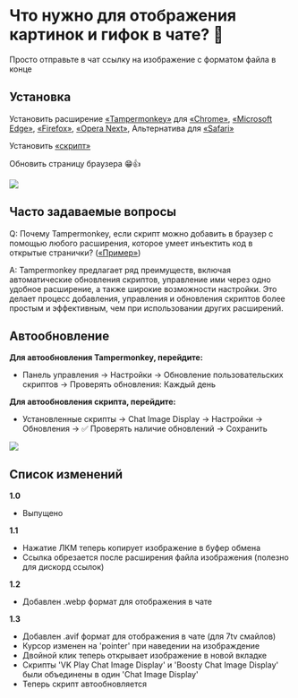 # Что нужно для отображения картинок и гифок в чате? 🤔

Просто отправьте в чат ссылку на изображение с форматом файла в конце

## Установка

Установить расширение [«Tampermonkey»](https://www.tampermonkey.net/) для [«Chrome»](https://chrome.google.com/webstore/detail/dhdgffkkebhmkfjojejmpbldmpobfkfo), [«Microsoft Edge»](https://microsoftedge.microsoft.com/addons/detail/iikmkjmpaadaobahmlepeloendndfphd), [«Firefox»](https://addons.mozilla.org/en-US/firefox/addon/tampermonkey/), [«Opera Next»](https://addons.opera.com/en/extensions/details/tampermonkey-beta/), Альтернатива для [«Safari»](https://apps.apple.com/app/userscripts/id1463298887)

Установить [«скрипт»](https://github.com/c0IIwr/Chat-Image-Display/raw/main/Chat%20Image%20Display.user.js)

Обновить страницу браузера 😁👍

<img  src="https://c0IIwr.github.io/Chat-Image-Display/zapaska-archive.gif">

## Часто задаваемые вопросы

Q: Почему Tampermonkey, если скрипт можно добавить в браузер с помощью любого расширения, которое умеет инъектить код в открытые странички? ([«Пример»](https://chromewebstore.google.com/detail/custom-javascript-for-web/ddbjnfjiigjmcpcpkmhogomapikjbjdk))

A: Tampermonkey предлагает ряд преимуществ, включая автоматические обновления скриптов, управление ими через одно удобное расширение, а также широкие возможности настройки. Это делает процесс добавления, управления и обновления скриптов более простым и эффективным, чем при использовании других расширений.

## Автообновление

**Для автообновления Tampermonkey, перейдите:**
- Панель управления → Настройки → Обновление пользовательских скриптов → Проверять обновления: Каждый день

**Для автообновления скрипта, перейдите:**
- Установленные скрипты → Chat Image Display → Настройки → Обновления → ✅ Проверять наличие обновлений → Сохранить

<img  src="https://c0IIwr.github.io/Chat-Image-Display/AutoUpdate.gif">

## Список изменений

**1.0**
- Выпущено

**1.1**
- Нажатие ЛКМ теперь копирует изображение в буфер обмена
- Ссылка обрезается после расширения файла изображения (полезно для дискорд ссылок)

**1.2**
- Добавлен .webp формат для отображения в чате

**1.3**
- Добавлен .avif формат для отображения в чате (для 7tv смайлов)
- Курсор изменен на 'pointer' при наведении на изображдение
- Двойной клик теперь открывает изображение в новой вкладке
- Скрипты 'VK Play Chat Image Display' и 'Boosty Chat Image Display' были объединены в один 'Chat Image Display'
- Теперь скрипт автообновляется
